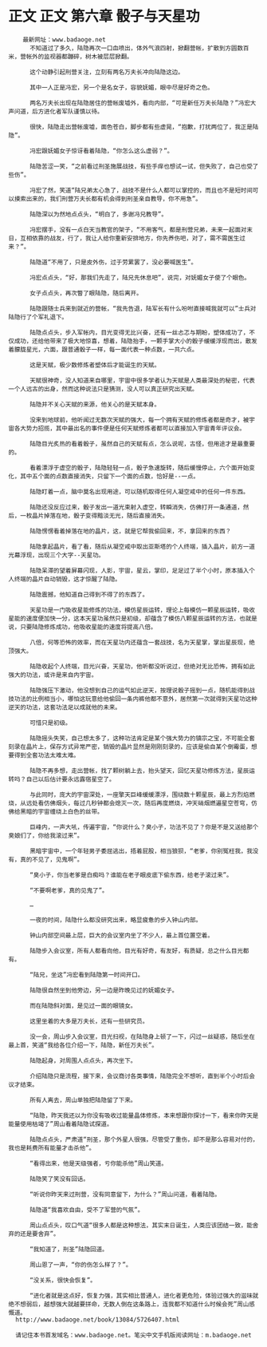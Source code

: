 # 正文 正文 第六章 骰子与天星功
        最新网址：www.badaoge.net
          不知道过了多久，陆隐再次一口血喷出，体外气浪四射，掀翻营帐，扩散到方圆数百米，营帐外的监视器都蹦碎，树木被层层掀翻。
      
          这个动静引起刑营关注，立刻有两名万夫长冲向陆隐这边。
      
          其中一人正是冯宏，另一个是名女子，容貌妩媚，眼中尽是好奇之色。
      
          两名万夫长出现在陆隐居住的营帐废墟外，看向内部，“可是新任万夫长陆隐？”冯宏大声问道，后方进化者军队谨慎以待。
      
          很快，陆隐走出营帐废墟，面色苍白，脚步都有些虚晃，“抱歉，打扰两位了，我正是陆隐”。
      
          冯宏跟妩媚女子惊讶看着陆隐，“你怎么这么虚弱？”。
      
          陆隐苦涩一笑，“之前看过刑圣施展战技，有些手痒也想试一试，但失败了，自己也受了些伤”。
      
          冯宏了然，笑道“陆兄弟太心急了，战技不是什么人都可以掌控的，而且也不是短时间可以摸索出来的，我们刑营万夫长都有机会得到刑圣亲自教导，你不用急”。
      
          陆隐深以为然地点点头，“明白了，多谢冯兄教导”。
      
          冯宏摆手，没有一点白天当教官的架子，“不用客气，都是刑营兄弟，未来一起面对末日，互相依靠的战友，行了，我让人给你重新安排地方，你先养伤吧，对了，需不需医生过来？”。
      
          陆隐道“不用了，只是皮外伤，过于劳累罢了，没必要喊医生”。
      
          冯宏点点头，“好，那我们先走了，陆兄先休息吧”，说完，对妩媚女子使了个眼色。
      
          女子点点头，再次瞥了眼陆隐，随后离开。
      
          陆隐跟随士兵来到就近的营帐，“我先告退，陆军长有什么吩咐直接喊我就可以”士兵对陆隐行了个军礼退下。
      
          陆隐点点头，步入军帐内，目光变得无比兴奋，还有一丝忐忑与期盼，塑体成功了，不仅成功，还给他带来了极大地惊喜，想着，陆隐抬手，一颗手掌大小的骰子缓缓浮现而出，散发着朦胧星光，六面，跟普通骰子一样，每一面代表一种点数，一共六点。
      
          这是天赋，极少数修炼者塑体后才能诞生的天赋。
      
          天赋很神奇，没人知道来自哪里，宇宙中很多学者认为天赋是人类最深处的秘密，代表一个人远古的出身，然而这种说法只是猜测，没人可以真正研究出天赋。
      
          陆隐并不关心天赋的来源，他关心的是天赋本身。
      
          没来到地球前，他听闻过无数次天赋的强大，每一个拥有天赋的修炼者都是奇才，被宇宙各大势力招揽，其中最出名的事件便是任何天赋修炼者都可以直接加入宇宙青年评议会。
      
          陆隐目光炙热的看着骰子，虽然自己的天赋有点，怎么说呢，古怪，但用途才是最重要的。
      
          看着漂浮于虚空的骰子，陆隐轻轻一点，骰子急速旋转，随后缓慢停止，六个面开始变化，其中五个面的点数直接消失，只留下一个面的点数，恰好是--一点。
      
          陆隐盯着一点，脑中莫名出现用途，可以随机取得任何人凝空戒中的任何一件东西。
      
          陆隐还没反应过来，骰子发出一道光束射入虚空，转瞬消失，仿佛打开一条通道，然后，一枚晶片掉落在地，骰子变得黯淡无光，随后直接消失。
      
          陆隐愣愣看着掉落在地的晶片，这，就是它帮我偷回来，不，拿回来的东西？
      
          陆隐拿起晶片，看了看，随后从凝空戒中取出亚斯塔的个人终端，插入晶片，前方一道光幕浮现，出现三个大字--天星功。
      
          陆隐呆滞的望着屏幕闪现，人影，宇宙，星云，掌印，足足过了半个小时，原本插入个人终端的晶片自动销毁，这才惊醒了陆隐。
      
          陆隐震撼，他知道自己得到不得了的东西了。
      
          天星功是一门吸收星能修炼的功法，模仿星辰运转，理论上每模仿一颗星辰运转，吸收星能的速度便加快一分，这本天星功虽然只是初级，却蕴含了模仿八颗星辰运转的方法，也就是说，只要陆隐修炼成功，他吸收星能的速度将提高八倍。
      
          八倍，何等恐怖的效率，而在天星功内还蕴含一套战技，名为天星掌，掌出星辰现，绝顶强大。
      
          陆隐收起个人终端，目光兴奋，天星功，他听都没听说过，但绝对无比恐怖，拥有如此强大的功法，或许是来自内宇宙。
      
          陆隐强压下激动，他没想到自己的运气如此逆天，按理说骰子摇到一点，随机能得到战技功法的比例相当小，哪怕这玩意给他偷回一条内裤他都不意外，居然第一次就得到天星功这种逆天的功法，这套功法足以成就他的未来。
      
          可惜只是初级。
      
          陆隐摇头失笑，自己想太多了，这种功法肯定是某个强大势力的镇宗之宝，不可能全套刻录在晶片上，保存方式异常严密，销毁的晶片显然是刚刚刻录的，应该是偷自某个倒霉蛋，想要得到全套功法太难太难。
      
          陆隐不再多想，走出营帐，找了颗树躺上去，抬头望天，回忆天星功修炼方法，星辰运转吗？自己以后估计要永远露宿星空了。
      
          与此同时，庞大的宇宙深处，一座擎天巨峰缓缓漂浮，围绕数十颗星辰，最上方烈焰燃烧，从远处看仿佛烟头，每过几秒钟都会熄灭一次，随后再度燃烧，冲天硝烟燃遍星空苍穹，仿佛给黑暗的宇宙缠绕上白色的丝带。
      
          巨峰内，一声大吼，传遍宇宙，“你说什么？臭小子，功法不见了？你是不是又送给那个臭娘们了，你给我滚过来”。
      
          黑暗宇宙中，一个年轻男子委屈逃出，捂着屁股，相当狼狈，“老爹，你别冤枉我，我没有，真的不见了，见鬼啊”。
      
          “臭小子，你当老爹是白痴吗？谁能在老子眼皮底下偷东西，给老子滚过来”。
      
          “不要啊老爹，真的见鬼了”。
      
          …
      
          一夜的时间，陆隐什么都没研究出来，略显疲惫的步入钟山内部。
      
          钟山内部空间最上层，巨大的会议室内坐了不少人，最上首位置空着。
      
          陆隐步入会议室，所有人都看向他，目光有好奇，有友好，有质疑，总之什么目光都有。
      
          “陆兄，坐这”冯宏看到陆隐第一时间开口。
      
          陆隐很自然坐到他旁边，另一边是昨晚见过的妩媚女子。
      
          而在陆隐斜对面，是见过一面的眼镜女。
      
          这里坐着的大多是万夫长，还有一些研究员。
      
          没一会，周山步入会议室，目光扫视，在陆隐身上顿了一下，闪过一丝疑惑，随后坐在最上首，笑道“我给各位介绍一下，陆隐，新任万夫长”。
      
          陆隐起身，对周围人点点头，再次坐下。
      
          介绍陆隐只是流程，接下来，会议商讨各类事情，陆隐完全不想听，直到半个小时后会议才结束。
      
          所有人离去，周山单独把陆隐留了下来。
      
          “陆隐，昨天我还以为你没有吸收过能量晶体修炼，本来想跟你探讨一下，看来你昨天是能量使用枯竭了”周山看着陆隐试探道。
      
          陆隐点点头，严肃道“刑圣，那个外星人很强，尽管受了重伤，却不是那么容易对付的，我也是耗费所有能量才击杀他”。
      
          “看得出来，他是天级强者，亏你能杀他”周山笑道。
      
          陆隐笑了笑没有回话。
      
          “听说你昨天来过刑营，没有同意留下，为什么？”周山问道，看着陆隐。
      
          陆隐道“我喜欢自由，受不了军营的气氛”。
      
          周山点点头，叹口气道“很多人都是这种想法，其实末日诞生，人类应该团结一致，能舍弃的还是要舍弃”。
      
          “我知道了，刑圣”陆隐回道。
      
          周山恩了一声，“你的伤怎么样了？”。
      
          “没关系，很快会恢复”。
      
          “进化者就是这点好，恢复力强，其实相比普通人，进化者更危险，体验过强大的滋味就绝不想弱后，越想强大就越要拼命，无数人倒在这条路上，连我都不知道什么时候会死”周山感慨道。
      http://www.badaoge.net/book/13084/5726407.html
      
      请记住本书首发域名：www.badaoge.net。笔尖中文手机版阅读网址：m.badaoge.net